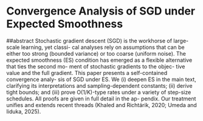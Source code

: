 # Convergence Analysis of SGD under Expected Smoothness

##abstract
Stochastic gradient descent (SGD) is the
workhorse of large-scale learning, yet classi-
cal analyses rely on assumptions that can
be either too strong (bounded variance) or
too coarse (uniform noise). The expected
smoothness (ES) condition has emerged as
a flexible alternative that ties the second mo-
ment of stochastic gradients to the objec-
tive value and the full gradient. This paper
presents a self-contained convergence analy-
sis of SGD under ES. We (i) deepen ES in
the main text, clarifying its interpretations
and sampling-dependent constants; (ii) derive
tight bounds; and (iii) prove O(1/K)-type
rates under a variety of step-size schedules.
All proofs are given in full detail in the ap-
pendix. Our treatment unifies and extends
recent threads (Khaled and Richtárik, 2020;
Umeda and Iiduka, 2025).
